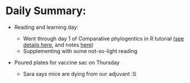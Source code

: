 # Daily Summary:

* Reading and learning day:

	* Went through day 1 of Comparative phylogentics in R tutorial ([see details here](http://lukejharmon.github.io/ilhabela/), and notes [here](/Users/annasintsova/git_repos/HUTI-RNAseq/analysis/evolutionaryModels))
	* Supplementing with some not-so-light reading

* Poured plates for vaccine sac on Thursday

	* Sara says mice are dying from our adjuvant :S

	